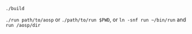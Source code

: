 `./build`

`./run path/to/aosp` or `./path/to/run $PWD`, or `ln -snf run ~/bin/run` and `run /aosp/dir`
